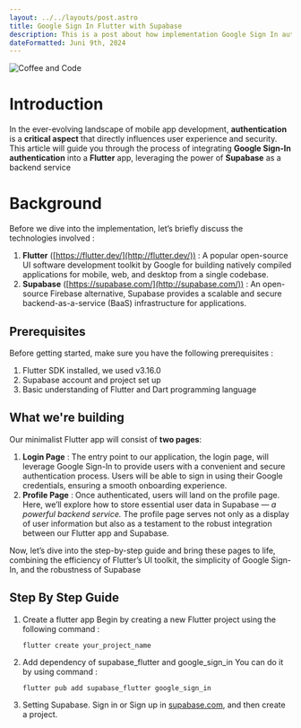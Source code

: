 ```yaml
---
layout: ../../layouts/post.astro
title: Google Sign In Flutter with Supabase
description: This is a post about how implementation Google Sign In authentication in Flutter with Supabase.
dateFormatted: Juni 9th, 2024
---
```


![Coffee and Code](/portofolio/assets/images/posts/flutter_supabase.jpg)

# Introduction

In the ever-evolving landscape of mobile app development, **authentication** is a **critical aspect** that directly influences user experience and security. This article will guide you through the process of integrating **Google Sign-In authentication** into a **Flutter** app, leveraging the power of **Supabase** as a backend service


# Background

Before we dive into the implementation, let’s briefly discuss the technologies involved :

1.  **Flutter** ([https://flutter.dev/](http://flutter.dev/)) : A popular open-source UI software development toolkit by Google for building natively compiled applications for mobile, web, and desktop from a single codebase.
2.  **Supabase** ([https://supabase.com/](http://supabase.com/)) : An open-source Firebase alternative, Supabase provides a scalable and secure backend-as-a-service (BaaS) infrastructure for applications.

##  Prerequisites

Before getting started, make sure you have the following prerequisites :

1.  Flutter SDK installed, we used v3.16.0
2.  Supabase account and project set up
3.  Basic understanding of Flutter and Dart programming language

## What we're building

Our minimalist Flutter app will consist of **two pages**:

1.  **Login Page** : The entry point to our application, the login page, will leverage Google Sign-In to provide users with a convenient and secure authentication process. Users will be able to sign in using their Google credentials, ensuring a smooth onboarding experience.
2.  **Profile Page** : Once authenticated, users will land on the profile page. Here, we’ll explore how to store essential user data in Supabase — *a powerful backend service.* The profile page serves not only as a display of user information but also as a testament to the robust integration between our Flutter app and Supabase.

Now, let’s dive into the step-by-step guide and bring these pages to life, combining the efficiency of Flutter’s UI toolkit, the simplicity of Google Sign-In, and the robustness of Supabase

## Step By Step Guide

 1. Create a flutter app
	 Begin by creating a new Flutter project using  the following command :

	`flutter create your_project_name`


 2. Add dependency of supabase_flutter and google_sign_in
	 You can do it by using command : 

	 `flutter pub add supabase_flutter google_sign_in`

 3. Setting Supabase. Sign in or Sign up in [supabase.com](https://supabase.com/), and then create a project.
 
